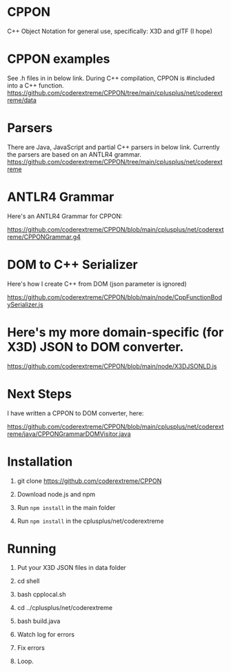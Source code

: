 # CPPON
C++ Object Notation for general use, specifically: X3D and glTF (I hope)

# CPPON examples

See .h files in in below link.  During C++ compilation, CPPON is #included into a C++ function.
https://github.com/coderextreme/CPPON/tree/main/cplusplus/net/coderextreme/data

# Parsers

There are Java, JavaScript and partial C++ parsers in below link.  Currently the parsers are based on an ANTLR4 grammar.
https://github.com/coderextreme/CPPON/tree/main/cplusplus/net/coderextreme

# ANTLR4 Grammar

Here's an ANTLR4 Grammar for CPPON:

https://github.com/coderextreme/CPPON/blob/main/cplusplus/net/coderextreme/CPPONGrammar.g4

# DOM to C++ Serializer

Here's how I create C++ from DOM (json parameter is ignored)

https://github.com/coderextreme/CPPON/blob/main/node/CppFunctionBodySerializer.js

# Here's my more domain-specific (for X3D) JSON to DOM converter.

https://github.com/coderextreme/CPPON/blob/main/node/X3DJSONLD.js

# Next Steps

I have written a CPPON to DOM converter, here:  

https://github.com/coderextreme/CPPON/blob/main/cplusplus/net/coderextreme/java/CPPONGrammarDOMVisitor.java

# Installation

1. git clone https://github.com/coderextreme/CPPON

2. Download node.js and npm

3.  Run ```npm install``` in the main folder

4.  Run ```npm install``` in the cplusplus/net/coderextreme

# Running

1. Put your X3D JSON files in data folder

2. cd shell

3. bash cpplocal.sh

4. cd ../cplusplus/net/coderextreme

5. bash build.java

6.  Watch log for errors

7. Fix errors

8. Loop.
